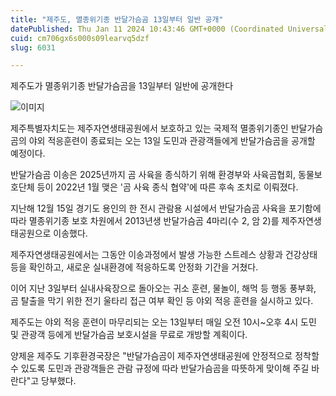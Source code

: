 ```yaml
---
title: "제주도, 멸종위기종 반달가슴곰 13일부터 일반 공개"
datePublished: Thu Jan 11 2024 10:43:46 GMT+0000 (Coordinated Universal Time)
cuid: cm706gx6s000s09learvq5dzf
slug: 6031

---
```



제주도가 멸종위기종 반달가슴곰을 13일부터 일반에 공개한다

![이미지](https://cdn.hashnode.com/res/hashnode/image/upload/v1739259952142/09311a64-6051-4602-81c8-a34071a88fc7.jpeg)

제주특별자치도는 제주자연생태공원에서 보호하고 있는 국제적 멸종위기종인 반달가슴곰의 야외 적응훈련이 종료되는 오는 13일 도민과 관광객들에게 반달가슴곰을 공개할 예정이다.

반달가슴곰 이송은 2025년까지 곰 사육을 종식하기 위해 환경부와 사육곰협회, 동물보호단체 등이 2022년 1월 맺은 '곰 사육 종식 협약'에 따른 후속 조치로 이뤄졌다.

지난해 12월 15일 경기도 용인의 한 전시 관람용 시설에서 반달가슴곰 사육을 포기함에 따라 멸종위기종 보호 차원에서 2013년생 반달가슴곰 4마리(수 2, 암 2)를 제주자연생태공원으로 이송했다.

제주자연생태공원에서는 그동안 이송과정에서 발생 가능한 스트레스 상황과 건강상태 등을 확인하고, 새로운 실내환경에 적응하도록 안정화 기간을 거쳤다.

이어 지난 3일부터 실내사육장으로 돌아오는 귀소 훈련, 물놀이, 해먹 등 행동 풍부화, 곰 탈출을 막기 위한 전기 울타리 접근 여부 확인 등 야외 적응 훈련을 실시하고 있다.

제주도는 야외 적응 훈련이 마무리되는 오는 13일부터 매일 오전 10시~오후 4시 도민 및 관광객 등에게 반달가슴곰 보호시설을 무료로 개방할 계획이다.

양제윤 제주도 기후환경국장은 "반달가슴곰이 제주자연생태공원에 안정적으로 정착할 수 있도록 도민과 관광객들은 관람 규정에 따라 반달가슴곰을 따뜻하게 맞이해 주길 바란다"고 당부했다.